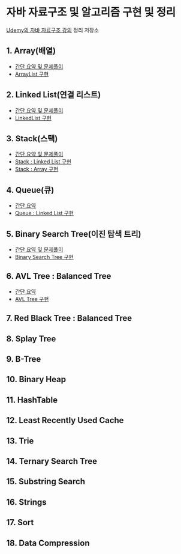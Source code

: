# 자바 자료구조 및 알고리즘 구현 및 정리

[Udemy의 자바 자료구조 강의](https://www.udemy.com/algorithms-and-data-structures/) 정리 저장소

## 1. Array(배열)

- [간단 요약 및 문제풀이](https://github.com/walbatrossw/java-data-structures/blob/master/ch01-arrays/arrays.md)
- [ArrayList 구현](https://github.com/walbatrossw/java-data-structures/tree/master/ch01-arrays/src/doubles/ds/arrays/arraylist)

## 2. Linked List(연결 리스트)

- [간단 요약 및 문제풀이](https://github.com/walbatrossw/java-data-structures/blob/master/ch02-linked-list/linked-list.md)
- [LinkedList 구현](https://github.com/walbatrossw/java-data-structures/tree/master/ch02-linked-list/src/doubles/ds/linkedlist/implement)

## 3. Stack(스택)

- [간단 요약 및 문제풀이](https://github.com/walbatrossw/java-data-structures/blob/master/ch03-stacks/stack.md)
- [Stack : Linked List 구현](https://github.com/walbatrossw/java-data-structures/tree/master/ch03-stacks/src/doubles/ds/stack/implement/linkedlist)
- [Stack : Array 구현](https://github.com/walbatrossw/java-data-structures/tree/master/ch03-stacks/src/doubles/ds/stack/implement/array)

## 4. Queue(큐)

- [간단 요약](https://github.com/walbatrossw/java-data-structures/blob/master/ch04-queues/queue.md)
- [Queue : Linked List 구현](https://github.com/walbatrossw/java-data-structures/tree/master/ch04-queues/src/doubles/ds/queue/implement/linkedlist)

## 5. Binary Search Tree(이진 탐색 트리)

- [간단 요약 및 문제풀이](https://github.com/walbatrossw/java-data-structures/blob/master/ch05-binary-search-trees/binary-search-tree.md)
- [Binary Search Tree 구현](https://github.com/walbatrossw/java-data-structures/tree/master/ch05-binary-search-trees/src/doubles/ds/bst/implement)

## 6. AVL Tree : Balanced Tree

- [간단 요약](https://github.com/walbatrossw/java-data-structures/blob/master/ch06-avl-trees/avl-tree.md)
- [AVL Tree 구현]()

## 7. Red Black Tree : Balanced Tree


## 8. Splay Tree

## 9. B-Tree

## 10. Binary Heap

## 11. HashTable

## 12. Least Recently Used Cache

## 13. Trie

## 14. Ternary Search Tree

## 15. Substring Search

## 16. Strings

## 17. Sort

## 18. Data Compression
